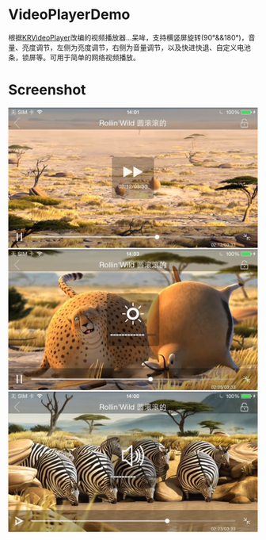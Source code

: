 # VideoPlayerDemo
根据[KRVideoPlayer](https://github.com/36Kr-Mobile/KRVideoPlayer)改编的视频播放器...呆哞，支持横竖屏旋转(90°&&180°)，音量、亮度调节，左侧为亮度调节，右侧为音量调节，以及快进快退、自定义电池条，锁屏等。可用于简单的网络视频播放。

# Screenshot
![image](https://github.com/0summer0/VideoPlayerDemo/raw/master/img1.jpg)
![image](https://github.com/0summer0/VideoPlayerDemo/raw/master/img2.jpg)
![image](https://github.com/0summer0/VideoPlayerDemo/raw/master/img3.jpg)


